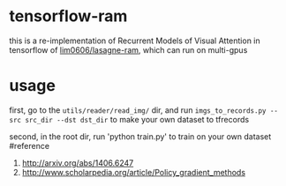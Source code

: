 # tensorflow-ram
this is a re-implementation of Recurrent Models of Visual Attention in tensorflow of [lim0606/lasagne-ram](https://github.com/lim0606/lasagne-ram/), which can run on multi-gpus
# usage
  first, go to the `utils/reader/read_img/` dir, and run `imgs_to_records.py --src src_dir --dst dst_dir` to make your own dataset to tfrecords
  
  second, in the root dir, run 'python train.py' to train on your own dataset
#reference
1. http://arxiv.org/abs/1406.6247
2. http://www.scholarpedia.org/article/Policy_gradient_methods
